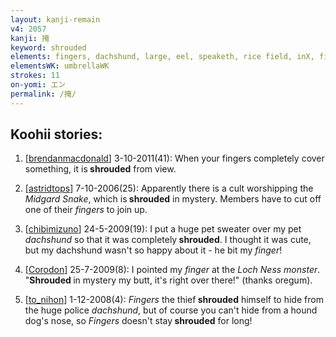 ```yaml
---
layout: kanji-remain
v4: 2057
kanji: 掩
keyword: shrouded
elements: fingers, dachshund, large, eel, speaketh, rice field, inX, fishhook
elementsWK: umbrellaWK
strokes: 11
on-yomi: エン
permalink: /掩/
---
```


## Koohii stories: 

1) [<a href="http://kanji.koohii.com/profile/brendanmacdonald">brendanmacdonald</a>] 3-10-2011(41): When your fingers completely cover something, it is<strong> shrouded</strong> from view.

2) [<a href="http://kanji.koohii.com/profile/astridtops">astridtops</a>] 7-10-2006(25): Apparently there is a cult worshipping the <em>Midgard Snake</em>, which is<strong> shrouded</strong> in mystery. Members have to cut off one of their <em>fingers</em> to join up.

3) [<a href="http://kanji.koohii.com/profile/chibimizuno">chibimizuno</a>] 24-5-2009(19): I put a huge pet sweater over my pet <em>dachshund</em> so that it was completely<strong> shrouded</strong>. I thought it was cute, but my dachshund wasn&#039;t so happy about it - he bit my <em>finger</em>!

4) [<a href="http://kanji.koohii.com/profile/Corodon">Corodon</a>] 25-7-2009(8): I pointed my <em>finger</em> at the <em>Loch Ness monster</em>. &quot;<strong>Shrouded </strong> in mystery my butt, it&#039;s right over there!&quot; (thanks oregum).

5) [<a href="http://kanji.koohii.com/profile/to_nihon">to_nihon</a>] 1-12-2008(4): <em>Fingers</em> the thief<strong> shrouded</strong> himself to hide from the huge police <em>dachshund</em>, but of course you can&#039;t hide from a hound dog&#039;s nose, so <em>Fingers</em> doesn&#039;t stay<strong> shrouded</strong> for long!

